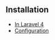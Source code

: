 ## Installation

* [In Laravel 4](/themes-2/installation/laravel-4)
* [Configuration](/themes-2/installation/configuration)
